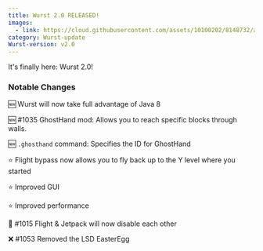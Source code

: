 ```yaml
---
title: Wurst 2.0 RELEASED!
images:
  - link: https://cloud.githubusercontent.com/assets/10100202/8148732/a003cae8-12aa-11e5-9d1d-a97f57b563b9.jpg
category: Wurst-update
Wurst-version: v2.0
---
```

<p class="lead">
  It's finally here: Wurst 2.0!
</p>

### Notable Changes

:new: Wurst will now take full advantage of Java 8

:new: #1035 GhostHand mod: Allows you to reach specific blocks through walls.

:new: `.ghosthand` command: Specifies the ID for GhostHand

:star: Flight bypass now allows you to fly back up to the Y level where you started

:star: Improved GUI

:star: Improved performance

:bug: #1015 Flight & Jetpack will now disable each other

:x: #1053 Removed the LSD EasterEgg
